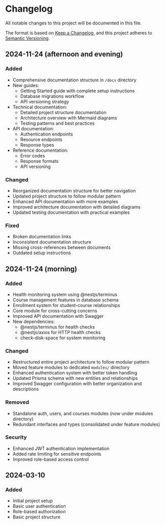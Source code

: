 # Changelog

All notable changes to this project will be documented in this file.

The format is based on [Keep a Changelog](https://keepachangelog.com/en/1.0.0/),
and this project adheres to [Semantic Versioning](https://semver.org/spec/v2.0.0.html).

## 2024-11-24 (afternoon and evening)

### Added

- Comprehensive documentation structure in `/docs` directory
- New guides:
  - Getting Started guide with complete setup instructions
  - Database migrations workflow
  - API versioning strategy
- Technical documentation:
  - Detailed project structure documentation
  - Architecture overview with Mermaid diagrams
  - Testing patterns and best practices
- API documentation:
  - Authentication endpoints
  - Resource endpoints
  - Response types
- Reference documentation:
  - Error codes
  - Response formats
  - API versioning

### Changed

- Reorganized documentation structure for better navigation
- Updated project structure to follow modular pattern
- Enhanced API documentation with more examples
- Improved architecture documentation with detailed diagrams
- Updated testing documentation with practical examples

### Fixed

- Broken documentation links
- Inconsistent documentation structure
- Missing cross-references between documents
- Outdated setup instructions

## 2024-11-24 (morning)

### Added

- Health monitoring system using @nestjs/terminus
- Course management features in database schema
- Enrollment system for student-course relationships
- Core module for cross-cutting concerns
- Improved API documentation with Swagger
- New dependencies:
  - @nestjs/terminus for health checks
  - @nestjs/axios for HTTP health checks
  - check-disk-space for system monitoring

### Changed

- Restructured entire project architecture to follow modular pattern
- Moved feature modules to dedicated `modules/` directory
- Enhanced authentication system with better token handling
- Updated Prisma schema with new entities and relationships
- Improved Swagger configuration with better organization and descriptions

### Removed

- Standalone auth, users, and courses modules (now under modules directory)
- Redundant interfaces and types (consolidated under feature modules)

### Security

- Enhanced JWT authentication implementation
- Added rate limiting for sensitive endpoints
- Improved role-based access control

## 2024-03-10

### Added

- Initial project setup
- Basic user authentication
- Role-based authorization
- Basic project structure
